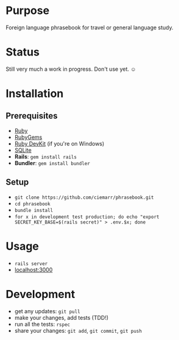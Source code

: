 # Purpose

Foreign language phrasebook for travel or general language study.

# Status

Still very much a work in progress. Don't use yet. ☺

# Installation

## Prerequisites

* [Ruby](https://www.ruby-lang.org/en/documentation/installation/)
* [RubyGems](https://rubygems.org/pages/download/)
* [Ruby DevKit](http://rubyinstaller.org/downloads/) (if you're on Windows)
* [SQLite](https://www.sqlite.org/download.html)
* **Rails**: `gem install rails`
* **Bundler**: `gem install bundler`

## Setup

* `git clone https://github.com/ciemarr/phrasebook.git`
* `cd phrasebook`
* `bundle install`
* `for x in development test production; do echo "export SECRET_KEY_BASE=$(rails secret)" > .env.$x; done`

# Usage

* `rails server`
* [localhost:3000](http://localhost:3000/)

# Development

* get any updates: `git pull`
* make your changes, add tests (TDD!)
* run all the tests: `rspec`
* share your changes: `git add`, `git commit`, `git push`
